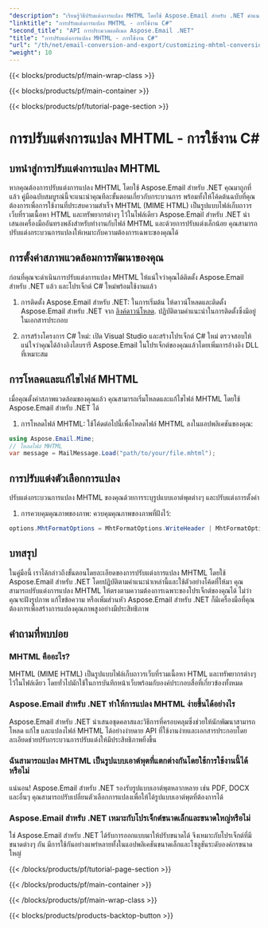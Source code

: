 ```yaml
---
"description": "เรียนรู้วิธีปรับแต่งการแปลง MHTML โดยใช้ Aspose.Email สำหรับ .NET คำแนะนำทีละขั้นตอนพร้อมโค้ดต้นฉบับ C#"
"linktitle": "การปรับแต่งการแปลง MHTML - การใช้งาน C#"
"second_title": "API การประมวลผลอีเมล Aspose.Email .NET"
"title": "การปรับแต่งการแปลง MHTML - การใช้งาน C#"
"url": "/th/net/email-conversion-and-export/customizing-mhtml-conversion-csharp-implementation/"
"weight": 10
---
```


{{< blocks/products/pf/main-wrap-class >}}

{{< blocks/products/pf/main-container >}}

{{< blocks/products/pf/tutorial-page-section >}}

# การปรับแต่งการแปลง MHTML - การใช้งาน C#


## บทนำสู่การปรับแต่งการแปลง MHTML

หากคุณต้องการปรับแต่งการแปลง MHTML โดยใช้ Aspose.Email สำหรับ .NET คุณมาถูกที่แล้ว คู่มือฉบับสมบูรณ์นี้จะแนะนำคุณทีละขั้นตอนเกี่ยวกับกระบวนการ พร้อมทั้งให้โค้ดต้นฉบับที่คุณต้องการเพื่อการใช้งานที่ประสบความสำเร็จ MHTML (MIME HTML) เป็นรูปแบบไฟล์เก็บถาวรเว็บที่รวมเนื้อหา HTML และทรัพยากรต่างๆ ไว้ในไฟล์เดียว Aspose.Email สำหรับ .NET นำเสนอเครื่องมืออันทรงพลังสำหรับทำงานกับไฟล์ MHTML และด้วยการปรับแต่งเล็กน้อย คุณสามารถปรับแต่งกระบวนการแปลงให้เหมาะกับความต้องการเฉพาะของคุณได้

## การตั้งค่าสภาพแวดล้อมการพัฒนาของคุณ

ก่อนที่คุณจะดำเนินการปรับแต่งการแปลง MHTML ให้แน่ใจว่าคุณได้ติดตั้ง Aspose.Email สำหรับ .NET แล้ว และโปรเจ็กต์ C# ใหม่พร้อมใช้งานแล้ว

1. การติดตั้ง Aspose.Email สำหรับ .NET:
ในการเริ่มต้น ให้ดาวน์โหลดและติดตั้ง Aspose.Email สำหรับ .NET จาก [ลิงค์ดาวน์โหลด](https://releases.aspose.com/email/net). ปฏิบัติตามคำแนะนำในการติดตั้งซึ่งมีอยู่ในเอกสารประกอบ

2. การสร้างโครงการ C# ใหม่:
เปิด Visual Studio และสร้างโปรเจ็กต์ C# ใหม่ ตรวจสอบให้แน่ใจว่าคุณได้อ้างอิงไลบรารี Aspose.Email ในโปรเจ็กต์ของคุณแล้วโดยเพิ่มการอ้างอิง DLL ที่เหมาะสม

## การโหลดและแก้ไขไฟล์ MHTML

เมื่อคุณตั้งค่าสภาพแวดล้อมของคุณแล้ว คุณสามารถเริ่มโหลดและแก้ไขไฟล์ MHTML โดยใช้ Aspose.Email สำหรับ .NET ได้

1. การโหลดไฟล์ MHTML:
ใช้โค้ดต่อไปนี้เพื่อโหลดไฟล์ MHTML ลงในแอปพลิเคชันของคุณ:

```csharp
using Aspose.Email.Mime;
// โหลดไฟล์ MHTML
var message = MailMessage.Load("path/to/your/file.mhtml");
```

## การปรับแต่งตัวเลือกการแปลง

ปรับแต่งกระบวนการแปลง MHTML ของคุณด้วยการระบุรูปแบบเอาต์พุตต่างๆ และปรับแต่งการตั้งค่า

1. การควบคุมคุณภาพของภาพ:
ควบคุมคุณภาพของภาพที่ฝังไว้:

```csharp
options.MhtFormatOptions = MhtFormatOptions.WriteHeader | MhtFormatOptions.HideExtraPrintHeader;
```

## บทสรุป

ในคู่มือนี้ เราได้กล่าวถึงขั้นตอนโดยละเอียดของการปรับแต่งการแปลง MHTML โดยใช้ Aspose.Email สำหรับ .NET โดยปฏิบัติตามคำแนะนำเหล่านี้และใช้ตัวอย่างโค้ดที่ให้มา คุณสามารถปรับแต่งการแปลง MHTML ให้ตรงตามความต้องการเฉพาะของโปรเจ็กต์ของคุณได้ ไม่ว่าคุณจะฝังรูปภาพ แก้ไขข้อความ หรือเพิ่มส่วนหัว Aspose.Email สำหรับ .NET ก็มีเครื่องมือที่คุณต้องการเพื่อสร้างการแปลงคุณภาพสูงอย่างมีประสิทธิภาพ

## คำถามที่พบบ่อย

### MHTML คืออะไร?

MHTML (MIME HTML) เป็นรูปแบบไฟล์เก็บถาวรเว็บที่รวมเนื้อหา HTML และทรัพยากรต่างๆ ไว้ในไฟล์เดียว โดยทั่วไปมักใช้ในการบันทึกหน้าเว็บพร้อมกับองค์ประกอบสื่อที่เกี่ยวข้องทั้งหมด

### Aspose.Email สำหรับ .NET ทำให้การแปลง MHTML ง่ายขึ้นได้อย่างไร

Aspose.Email สำหรับ .NET นำเสนอชุดคลาสและวิธีการที่ครอบคลุมซึ่งช่วยให้นักพัฒนาสามารถโหลด แก้ไข และแปลงไฟล์ MHTML ได้อย่างง่ายดาย API ที่ใช้งานง่ายและเอกสารประกอบโดยละเอียดช่วยปรับกระบวนการปรับแต่งให้มีประสิทธิภาพยิ่งขึ้น

### ฉันสามารถแปลง MHTML เป็นรูปแบบเอาต์พุตที่แตกต่างกันโดยใช้การใช้งานนี้ได้หรือไม่

แน่นอน! Aspose.Email สำหรับ .NET รองรับรูปแบบเอาต์พุตหลากหลาย เช่น PDF, DOCX และอื่นๆ คุณสามารถปรับเปลี่ยนตัวเลือกการแปลงเพื่อให้ได้รูปแบบเอาต์พุตที่ต้องการได้

### Aspose.Email สำหรับ .NET เหมาะกับโปรเจ็กต์ขนาดเล็กและขนาดใหญ่หรือไม่

ใช่ Aspose.Email สำหรับ .NET ได้รับการออกแบบมาให้ปรับขนาดได้ จึงเหมาะกับโปรเจ็กต์ที่มีขนาดต่างๆ กัน มีการใช้กันอย่างแพร่หลายทั้งในแอปพลิเคชันขนาดเล็กและโซลูชันระดับองค์กรขนาดใหญ่

{{< /blocks/products/pf/tutorial-page-section >}}

{{< /blocks/products/pf/main-container >}}

{{< /blocks/products/pf/main-wrap-class >}}

{{< blocks/products/products-backtop-button >}}